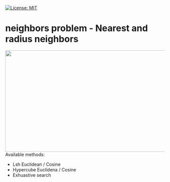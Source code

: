 [![License: MIT](https://img.shields.io/badge/License-MIT-yellow.svg)](https://opensource.org/licenses/MIT)
# neighbors problem - Nearest and radius neighbors
<img src="https://cdn-images-1.medium.com/max/1600/0*Sk18h9op6uK9EpT8." width="520px" height="320px"> <br />
Available methods: 
* Lsh Euclidean / Cosine
* Hypercube Euclidena / Cosine
* Exhuastive search

